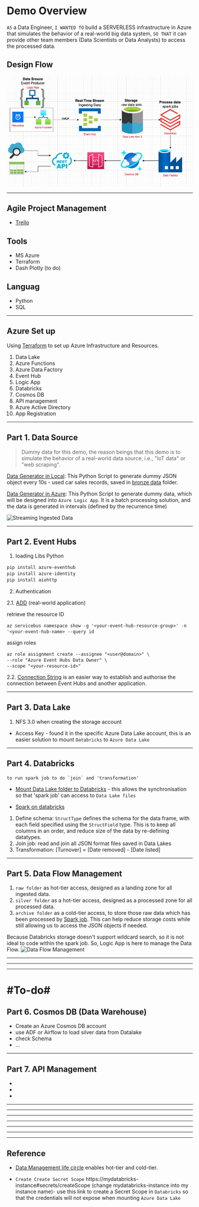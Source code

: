 # Demo Overview
`AS` a Data Engineer, `I WANTED TO` build a SERVERLESS infrastructure in Azure that simulates the behavior of a real-world big data system, `SO THAT` it can provide other team members (Data Scientists or Data Analysts) to access the processed data.

## Design Flow
![Design Flow](./Pics/Azure%20Demo%20Project%20Design.jpeg)

---
## Agile Project Management
* [Trello](https://trello.com/b/UCqOkRNO/de-demo)

## Tools
- MS Azure
- Terraform
- Dash Plotly (to do)

## Languag
- Python
- SQL

----

## Azure Set up
Using [Terraform](./terraform/) to set up Azure Infrastructure and Resources.
1. Data Lake
2. Azure Functions
3. Azure Data Factory
4. Event Hub
5. Logic App
6. Databricks
7. Cosmos DB
8. API management
9. Azure Active Directory
10. App Registration

---

## Part 1. Data Source
>Dummy data for this demo, the reason beings that this demo is to simulate the behavior of a real-world data source, i.e., "IoT data" or "web scraping".

[Data Generator in Local](Stream/datagenerator_10s.ipynb): This Python Script to generate dummy JSON object every 10s - used car sales records, saved in [bronze data](Stream/bronze%20data/) folder. 

[Data Generator in Azure](Stream/datagenerator_azure.ipynb): This Python Script to generate dummy data, which will be designed into `Azure Logic App`. It is a batch processing solution, and the data is generated in intervals (defined by the recurrence time)

![Streaming Ingested Data](https://trello.com/1/cards/63e3737656bf822fd2db75b6/attachments/63ec96553be7f04183f4b5f1/download/image.png)

---

## Part 2. Event Hubs

1. loading Libs Python
``` bash
pip install azure-eventhub
pip install azure-identity
pip install aiohttp
```

2. Authentication

2.1. [ADD](https://learn.microsoft.com/en-us/azure/event-hubs/event-hubs-python-get-started-send?tabs=passwordless%2Croles-azure-cli#tabpanel_1_passwordless) (real-world application)

retrieve the resource ID
```cli
az servicebus namespace show -g '<your-event-hub-resource-group>' -n '<your-event-hub-name> --query id
```
assign roles 
```cli
az role assignment create --assignee "<user@domain>" \
--role "Azure Event Hubs Data Owner" \
--scope "<your-resource-id>"
```

2.2. [Connection String](https://learn.microsoft.com/en-us/azure/event-hubs/event-hubs-python-get-started-send?tabs=connection-string%2Croles-azure-cli#tabpanel_1_connection-string) is an easier way to establish and authorise the connection between Event Hubs and another application.

---
## Part 3. Data Lake 
1. NFS 3.0 when creating the storage account

- Access Key - found it in the specific Azure Data Lake account, this is an easier solution to mount `Databricks` to `Azure Data Lake`
---
## Part 4. Databricks
    to run spark job to do `join` and 'transformation'
-  [Mount Data Lake folder to Databricks](Databricks/accesskey_mount.ipynb) - this allows the synchronisation so that 'spark job' can access to `Data Lake files`

- [Spark on databricks](Databricks/spark_azure.ipynb)
 1. Define schema: `StructType` defines the schema for the data frame, with each field specified using the `StructField` type. This is to keep all columns in an order, and reduce size of the data by re-defining datatypes.
 2. Join job: read and join all JSON format files saved in Data Lakes 
 3. Transformation: [Turnover] = [Date removed] - [Date listed]

--- 
## Part 5. Data Flow Management
 1. `raw folder` as hot-tier access, designed as a landing zone for all ingested data.
 2. `silver folder` as a hot-tier access, designed as a processed zone for all processed data.
 3. `archive folder` as a cold-tier access, to store those raw data which has been processed by [Spark job](./Databricks/spark_azure.ipynb). This can help reduce storage costs while still allowing us to access the JSON objects if needed.

Because Databricks storage doesn't support wildcard search, so it is not ideal to code within the spark job. So, Logic App is here to manage the Data Flow.
![Data Flow Management](https://trello.com/1/cards/63ec9e05b5774f777032a326/attachments/63f085ac2c09970e41a9cd6f/download/image.png)

---
---
---

# #To-do#

## Part 6. Cosmos DB (Data Warehouse)

- Create an Azure Cosmos DB account
- use ADF or Airflow to load silver data from Datalake
- check Schema
- ...

---

## Part 7. API Management
- 
- 
- 








---
---
---
---
---
---
---
## Reference
- [Data Management life circle](https://learn.microsoft.com/en-us/azure/storage/blobs/lifecycle-management-overview) enables hot-tier and cold-tier.

- `Create Create Secret Scope` https://mydatabricks-instance#secrets/createScope (change mydatabricks-instance into my instance name)- use this link to create a Secret Scope in `Databricks` so that the credentials will not expose when mounting `Azure Data Lake`
